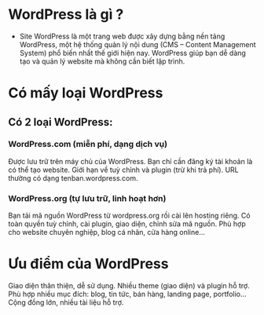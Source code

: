 # WordPress là gì ?
- Site WordPress là một trang web được xây dựng bằng nền tảng WordPress, một hệ thống quản lý nội dung (CMS – Content Management System) phổ biến nhất thế giới hiện nay. WordPress giúp bạn dễ dàng tạo và quản lý website mà không cần biết lập trình.
# Có mấy loại WordPress
## Có 2 loại WordPress:
### WordPress.com (miễn phí, dạng dịch vụ)
Được lưu trữ trên máy chủ của WordPress.
Bạn chỉ cần đăng ký tài khoản là có thể tạo website.
Giới hạn về tuỳ chỉnh và plugin (trừ khi trả phí).
URL thường có dạng tenban.wordpress.com.
### WordPress.org (tự lưu trữ, linh hoạt hơn)
Bạn tải mã nguồn WordPress từ wordpress.org rồi cài lên hosting riêng.
Có toàn quyền tuỳ chỉnh, cài plugin, giao diện, chỉnh sửa mã nguồn.
Phù hợp cho website chuyên nghiệp, blog cá nhân, cửa hàng online...
# Ưu điểm của WordPress
Giao diện thân thiện, dễ sử dụng.
Nhiều theme (giao diện) và plugin hỗ trợ.
Phù hợp nhiều mục đích: blog, tin tức, bán hàng, landing page, portfolio...
Cộng đồng lớn, nhiều tài liệu hỗ trợ.
